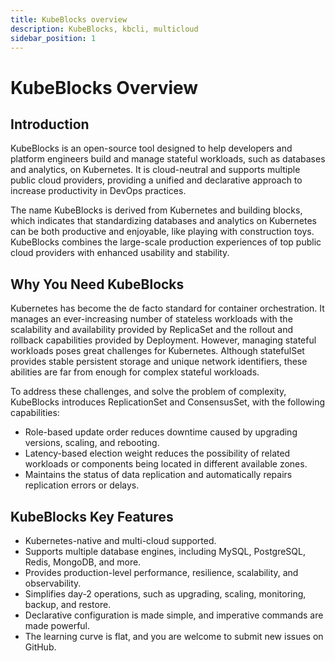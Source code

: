 ```yaml
---
title: KubeBlocks overview
description: KubeBlocks, kbcli, multicloud
sidebar_position: 1
---
```


# KubeBlocks Overview

## Introduction
KubeBlocks is an open-source tool designed to help developers and platform engineers build and manage stateful workloads, such as databases and analytics, on Kubernetes. It is cloud-neutral and supports multiple public cloud providers, providing a unified and declarative approach to increase productivity in DevOps practices.

The name KubeBlocks is derived from Kubernetes and building blocks, which indicates that standardizing databases and analytics on Kubernetes can be both productive and enjoyable, like playing with construction toys. KubeBlocks combines the large-scale production experiences of top public cloud providers with enhanced usability and stability.

## Why You Need KubeBlocks

Kubernetes has become the de facto standard for container orchestration. It manages an ever-increasing number of stateless workloads with the scalability and availability provided by ReplicaSet and the rollout and rollback capabilities provided by Deployment. However, managing stateful workloads poses great challenges for Kubernetes. Although statefulSet provides stable persistent storage and unique network identifiers, these abilities are far from enough for complex stateful workloads.

To address these challenges, and solve the problem of complexity, KubeBlocks introduces ReplicationSet and ConsensusSet, with the following capabilities:

- Role-based update order reduces downtime caused by upgrading versions, scaling, and rebooting.
- Latency-based election weight reduces the possibility of related workloads or components being located in different available zones.
- Maintains the status of data replication and automatically repairs replication errors or delays.

## KubeBlocks Key Features

- Kubernetes-native and multi-cloud supported.
- Supports multiple database engines, including MySQL, PostgreSQL, Redis, MongoDB, and more.
- Provides production-level performance, resilience, scalability, and observability.
- Simplifies day-2 operations, such as upgrading, scaling, monitoring, backup, and restore.
- Declarative configuration is made simple, and imperative commands are made powerful.
- The learning curve is flat, and you are welcome to submit new issues on GitHub.